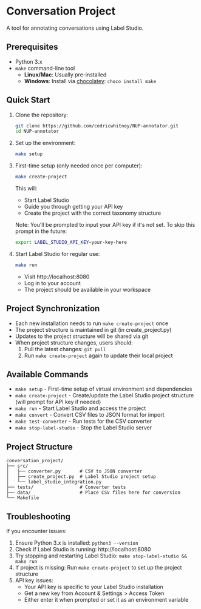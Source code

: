 # Conversation Project

A tool for annotating conversations using Label Studio.

## Prerequisites

- Python 3.x
- `make` command-line tool
  - **Linux/Mac**: Usually pre-installed
  - **Windows**: Install via [chocolatey](https://chocolatey.org/): `choco install make`

## Quick Start

1. Clone the repository:
   ```bash
   git clone https://github.com/cedricwhitney/NUP-annotator.git
   cd NUP-annotator
   ```

2. Set up the environment:
   ```bash
   make setup
   ```

3. First-time setup (only needed once per computer):
   ```bash
   make create-project
   ```
   This will:
   - Start Label Studio
   - Guide you through getting your API key
   - Create the project with the correct taxonomy structure
   
   Note: You'll be prompted to input your API key if it's not set. To skip this prompt in the future:
   ```bash
   export LABEL_STUDIO_API_KEY=your-key-here
   ```

4. Start Label Studio for regular use:
   ```bash
   make run
   ```
   - Visit http://localhost:8080
   - Log in to your account
   - The project should be available in your workspace

## Project Synchronization

- Each new installation needs to run `make create-project` once
- The project structure is maintained in git (in create_project.py)
- Updates to the project structure will be shared via git
- When project structure changes, users should:
  1. Pull the latest changes: `git pull`
  2. Run `make create-project` again to update their local project

## Available Commands

- `make setup` - First-time setup of virtual environment and dependencies
- `make create-project` - Create/update the Label Studio project structure (will prompt for API key if needed)
- `make run` - Start Label Studio and access the project
- `make convert` - Convert CSV files to JSON format for import
- `make test-converter` - Run tests for the CSV converter
- `make stop-label-studio` - Stop the Label Studio server

## Project Structure

    conversation_project/
    ├── src/
    │   ├── converter.py       # CSV to JSON converter
    │   ├── create_project.py  # Label Studio project setup
    │   └── label_studio_integration.py
    ├── tests/                 # Converter tests
    ├── data/                  # Place CSV files here for conversion
    └── Makefile

## Troubleshooting

If you encounter issues:
1. Ensure Python 3.x is installed: `python3 --version`
2. Check if Label Studio is running: http://localhost:8080
3. Try stopping and restarting Label Studio: `make stop-label-studio && make run`
4. If project is missing: Run `make create-project` to set up the project structure
5. API key issues:
   - Your API key is specific to your Label Studio installation
   - Get a new key from Account & Settings > Access Token
   - Either enter it when prompted or set it as an environment variable

